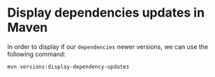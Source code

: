 # Display dependencies updates in Maven

In order to display if our `dependencies` newer versions, we can use the following command:

```shell
mvn versions:display-dependency-updates
```